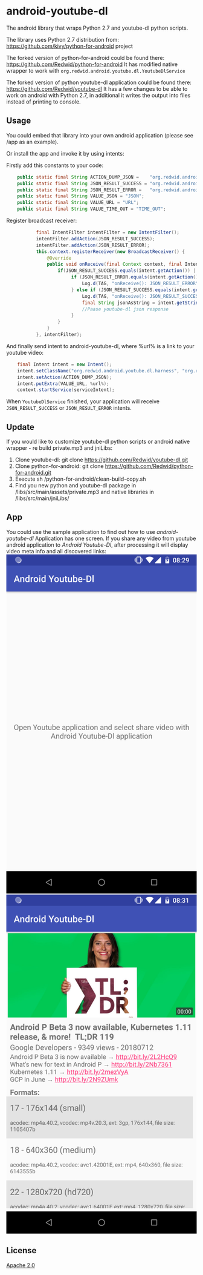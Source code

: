 # android-youtube-dl
The android library that wraps Python 2.7 and youtube-dl python scripts.

The library uses Python 2.7 distribution from: https://github.com/kivy/python-for-android project

The forked version of python-for-android could be found there: 
https://github.com/Redwid/python-for-android
It has modified native wrapper to work with ``org.redwid.android.youtube.dl.YoutubeDlService`` 

The forked version of python youtube-dl application could be found there: 
https://github.com/Redwid/youtube-dl
It has a few changes to be able to work on android with Python 2.7, in additional it writes the output into files instead of printing to console.

## Usage
You could embed that library into your own android application (please see /app as an example).

Or install the app and invoke it by using intents:

Firstly add this constants to your code:
```java    
    public static final String ACTION_DUMP_JSON =    "org.redwid.android.youtube.dl.action.DUMP_JSON";
    public static final String JSON_RESULT_SUCCESS = "org.redwid.android.youtube.dl.result.JSON_RESULT_SUCCESS";
    public static final String JSON_RESULT_ERROR =   "org.redwid.android.youtube.dl.result.JSON_RESULT_ERROR";
    public static final String VALUE_JSON = "JSON";
    public static final String VALUE_URL = "URL";
    public static final String VALUE_TIME_OUT = "TIME_OUT";
```  
Register broadcast receiver:
```java        
           final IntentFilter intentFilter = new IntentFilter();
           intentFilter.addAction(JSON_RESULT_SUCCESS);
           intentFilter.addAction(JSON_RESULT_ERROR);
           this.context.registerReceiver(new BroadcastReceiver() {
               @Override
               public void onReceive(final Context context, final Intent intent) {
                   if(JSON_RESULT_SUCCESS.equals(intent.getAction()) || JSON_RESULT_ERROR.equals(intent.getAction())) {                                             
                        if (JSON_RESULT_ERROR.equals(intent.getAction())) {
                            Log.d(TAG, "onReceive(): JSON_RESULT_ERROR");
                        } else if (JSON_RESULT_SUCCESS.equals(intent.getAction())) {                            
                            Log.d(TAG, "onReceive(): JSON_RESULT_SUCCESS");                              
                            final String jsonAsString = intent.getStringExtra(VALUE_JSON);
                            //Paase youtube-dl json response     
                        }                   
                   }
               }
           }, intentFilter);
```
And finally send intent to android-youtube-dl, where %url% is a link to your youtube video:
```java        
    final Intent intent = new Intent();
    intent.setClassName("org.redwid.android.youtube.dl.harness", "org.redwid.android.youtube.dl.YoutubeDlService");
    intent.setAction(ACTION_DUMP_JSON);
    intent.putExtra(VALUE_URL, %url%);
    context.startService(serviceIntent);    
``` 
When ``YoutubeDlService`` finished, your application will receive ``JSON_RESULT_SUCCESS`` or ``JSON_RESULT_ERROR`` intents.  

## Update 
If you would like to customize youtube-dl python scripts or android native wrapper - re build private.mp3 and jniLibs: 
1. Clone youtube-dl:
git clone https://github.com/Redwid/youtube-dl.git
2. Clone python-for-android:
git clone https://github.com/Redwid/python-for-android.git
3. Execute sh /python-for-android/clean-build-copy.sh
4. Find you new python and youtube-dl package in /libs/src/main/assets/private.mp3 
and native libraries in /libs/src/main/jniLibs/

## App
You could use the sample application to find out how to use *android-youtube-dl* 
Application has one screen. 
If you share any video from youtube android application to *Android Youtube-Dl*, after processing it will display video meta info and all discovered links:
![alt text](/app/distr/ss0.png) ![alt text](/app/distr/ss1.png) 

## License
[Apache 2.0](http://www.apache.org/licenses/LICENSE-2.0.html)